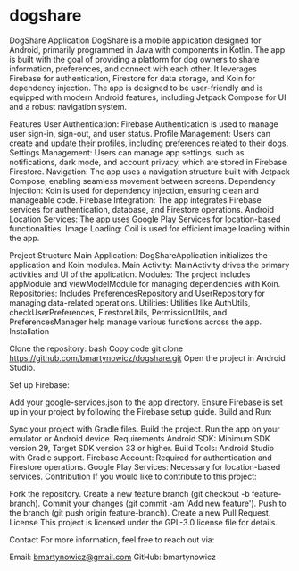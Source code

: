 # dogshare
DogShare Application
DogShare is a mobile application designed for Android, primarily programmed in Java with components in Kotlin. The app is built with the goal of providing a platform for dog owners to share information, preferences, and connect with each other. It leverages Firebase for authentication, Firestore for data storage, and Koin for dependency injection. The app is designed to be user-friendly and is equipped with modern Android features, including Jetpack Compose for UI and a robust navigation system.

Features
User Authentication: Firebase Authentication is used to manage user sign-in, sign-out, and user status.
Profile Management: Users can create and update their profiles, including preferences related to their dogs.
Settings Management: Users can manage app settings, such as notifications, dark mode, and account privacy, which are stored in Firebase Firestore.
Navigation: The app uses a navigation structure built with Jetpack Compose, enabling seamless movement between screens.
Dependency Injection: Koin is used for dependency injection, ensuring clean and manageable code.
Firebase Integration: The app integrates Firebase services for authentication, database, and Firestore operations.
Android Location Services: The app uses Google Play Services for location-based functionalities.
Image Loading: Coil is used for efficient image loading within the app.

Project Structure
Main Application: DogShareApplication initializes the application and Koin modules.
Main Activity: MainActivity drives the primary activities and UI of the application.
Modules: The project includes appModule and viewModelModule for managing dependencies with Koin.
Repositories: Includes PreferencesRepository and UserRepository for managing data-related operations.
Utilities: Utilities like AuthUtils, checkUserPreferences, FirestoreUtils, PermissionUtils, and PreferencesManager help manage various functions across the app.
Installation

Clone the repository:
bash
Copy code
git clone https://github.com/bmartynowicz/dogshare.git
Open the project in Android Studio.

Set up Firebase:

Add your google-services.json to the app directory.
Ensure Firebase is set up in your project by following the Firebase setup guide.
Build and Run:

Sync your project with Gradle files.
Build the project.
Run the app on your emulator or Android device.
Requirements
Android SDK: Minimum SDK version 29, Target SDK version 33 or higher.
Build Tools: Android Studio with Gradle support.
Firebase Account: Required for authentication and Firestore operations.
Google Play Services: Necessary for location-based services.
Contribution
If you would like to contribute to this project:

Fork the repository.
Create a new feature branch (git checkout -b feature-branch).
Commit your changes (git commit -am 'Add new feature').
Push to the branch (git push origin feature-branch).
Create a new Pull Request.
License
This project is licensed under the GPL-3.0 license file for details.

Contact
For more information, feel free to reach out via:

Email: bmartynowicz@gmail.com
GitHub: bmartynowicz